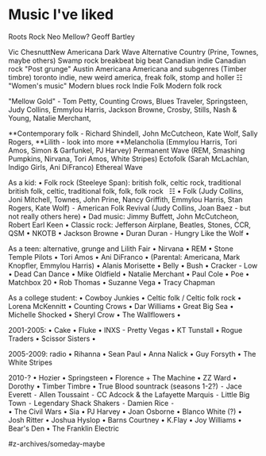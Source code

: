 # Music I've liked

Roots Rock
Neo Mellow?
Geoff Bartley

Vic ChesnuttNew Americana
Dark Wave
Alternative Country (Prine, Townes, maybe others)
Swamp rock
breakbeat
big beat
Canadian indie
Canadian rock
"Post grunge"
Austin Americana
Americana and subgenres
(Timber timbre)  toronto indie, new weird america, freak folk, stomp and holler   ☷ 
"Women's music"
Modern blues rock
Indie Folk
Modern folk rock


"Mellow Gold" - Tom Petty, Counting Crows, Blues Traveler, Springsteen, Judy Collins, Emmylou Harris, Jackson Browne, Crosby, Stills, Nash & Young, Natalie Merchant, 

**Contemporary folk - Richard Shindell, John McCutcheon, Kate Wolf, Sally Rogers, 
**Lilith - look into more
**Melancholia (Emmylou Harris, Tori Amos, Simon & Garfunkel, PJ Harvey)
Permanent Wave (REM, Smashing Pumpkins, Nirvana, Tori Amos, White Stripes)
Ectofolk (Sarah McLachlan, Indigo Girls, Ani DiFranco)
Ethereal Wave

As a kid:
	•	Folk rock (Steeleye Span): british folk, celtic rock, traditional british folk, celtic, traditional folk, folk, folk rock   ☷ 
	•	Folk (Judy Collins, Joni Mitchell, Townes, John Prine, Nancy Griffith, Emmylou Harris, Stan Rogers, Kate Wolf)
	⁃	American Folk Revival (Judy Collins, Joan Baez - but not really others here)
	•	Dad music: Jimmy Buffett, John McCutcheon, Robert Earl Keen
	•	Classic rock: Jefferson Airplane, Beatles, Stones, CCR, QSM
	•	NKOTB
	•	Jackson Browne
	•	Duran Duran - Hungry Like the Wolf
	•	

As a teen: alternative, grunge and Lilith Fair
	•	Nirvana
	•	REM
	•	Stone Temple Pilots
	•	Tori Amos
	•	Ani DiFranco
	•	(Parental: Americana, Mark Knopfler, Emmylou Harris)
	•	Alanis Morisette
	•	Belly
	•	Bush
	•	Cracker - Low
	•	Dead Can Dance
	•	Mike Oldfield
	•	Natalie Merchant
	•	Paul Cole
	•	Poe
	•	Matchbox 20
	•	Rob Thomas
	•	Suzanne Vega
	•	Tracy Chapman

As a college student: 
	•	Cowboy Junkies
	•	Celtic folk / Celtic folk rock
	•	Lorena McKennitt
	•	Counting Crows
	•	Dar Williams
	•	Great Big Sea
	•	Michelle Shocked
	•	Sheryl Crow
	•	The Wallflowers
	•	

2001-2005:
	•	Cake
	•	Fluke
	•	INXS - Pretty Vegas
	•	KT Tunstall
	•	Rogue Traders
	•	Scissor Sisters
	•	

2005-2009: radio
	•	Rihanna
	•	Sean Paul
	•	Anna Nalick
	•	Guy Forsyth
	•	The White Stripes

2010-?
	•	Hozier
	•	Springsteen
	•	Florence + The Machine
	•	ZZ Ward
	•	Dorothy
	•	Timber Timbre
	•	True Blood sountrack (seasons 1-2?)
	⁃	Jace Everett
	⁃	Allen Toussaint
	⁃	CC Adcock & the Lafayette Marquis
	⁃	Little Big Town
	⁃	Legendary Shack Shakers
	⁃	Damien Rice
	⁃	
	•	The Civil Wars
	•	Sia
	•	PJ Harvey
	•	Joan Osborne
	•	Blanco White (?)
	•	Josh Ritter
	•	Joshua Hyslop
	•	Barns Courtney
	•	K.Flay
	•	Joy Williams
	•	Bear's Den
	•	The Franklin Electric

#z-archives/someday-maybe